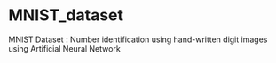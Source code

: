 # MNIST_dataset
MNIST Dataset : Number identification using hand-written digit images using Artificial Neural Network
